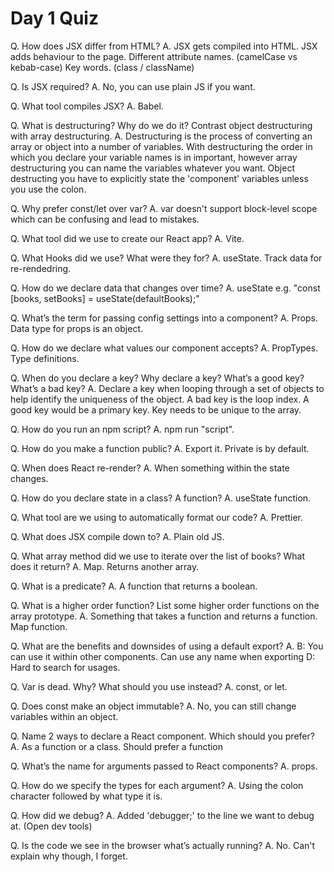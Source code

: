 # Day 1 Quiz

Q. How does JSX differ from HTML?
A. JSX gets compiled into HTML.
JSX adds behaviour to the page.
Different attribute names. (camelCase vs kebab-case)
Key words. (class / className)

Q. Is JSX required?
A. No, you can use plain JS if you want.

Q. What tool compiles JSX?
A. Babel.

Q. What is destructuring? Why do we do it? Contrast object destructuring with array destructuring.
A. Destructuring is the process of converting an array or object into a number of variables. With destructuring the order in which you declare your variable names is in important, however array destructuring you can name the variables whatever you want. Object destructing you have to explicitly state the 'component' variables unless you use the colon.

Q. Why prefer const/let over var?
A. var doesn't support block-level scope which can be confusing and lead to mistakes.

Q. What tool did we use to create our React app?
A. Vite.

Q. What Hooks did we use? What were they for?
A. useState. Track data for re-rendedring.

Q. How do we declare data that changes over time?
A. useState e.g. "const [books, setBooks] = useState(defaultBooks);"

Q. What’s the term for passing config settings into a component?
A. Props. Data type for props is an object.

Q. How do we declare what values our component accepts?
A. PropTypes. Type definitions.

Q. When do you declare a key? Why declare a key? What’s a good key? What’s a bad key?
A. Declare a key when looping through a set of objects to help identify the uniqueness of the object. A bad key is the loop index. A good key would be a primary key. Key needs to be unique to the array.

Q. How do you run an npm script?
A. npm run "script".

Q. How do you make a function public?
A. Export it. Private is by default.

Q. When does React re-render?
A. When something within the state changes.

Q. How do you declare state in a class? A function?
A. useState function.

Q. What tool are we using to automatically format our code?
A. Prettier.

Q. What does JSX compile down to?
A. Plain old JS.

Q. What array method did we use to iterate over the list of books? What does it return?
A. Map. Returns another array.

Q. What is a predicate?
A. A function that returns a boolean.

Q. What is a higher order function? List some higher order functions on the array prototype.
A. Something that takes a function and returns a function. Map function.

Q. What are the benefits and downsides of using a default export?
A. B: You can use it within other components. Can use any name when exporting D: Hard to search for usages.

Q. Var is dead. Why? What should you use instead?
A. const, or let.

Q. Does const make an object immutable?
A. No, you can still change variables within an object.

Q. Name 2 ways to declare a React component. Which should you prefer?
A. As a function or a class. Should prefer a function

Q. What’s the name for arguments passed to React components?
A. props.

Q. How do we specify the types for each argument?
A. Using the colon character followed by what type it is.

Q. How did we debug?
A. Added 'debugger;' to the line we want to debug at. (Open dev tools)

Q. Is the code we see in the browser what’s actually running?
A. No. Can't explain why though, I forget.
